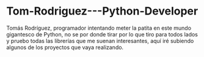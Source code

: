 # Tom-Rodriguez---Python-Developer
Tomás Rodríguez, programador intentando meter la patita en este mundo gigantesco de Python, no se por donde tirar por lo que tiro para todos lados y pruebo todas las librerías que me suenan interesantes, aquí iré subiendo algunos de los proyectos que vaya realizando. 
